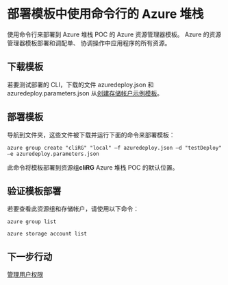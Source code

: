 <properties
    pageTitle="部署模板使用 Azure 堆栈中命令行 |Microsoft Azure"
    description="了解如何使用跨平台命令行界面 (CLI) 来部署模板从 ClientVM 内或之后使用 VPN 连接到 Azure 堆栈。"
    services="azure-stack"
    documentationCenter=""
    authors="heathl17"
    manager="byronr"
    editor=""/>

<tags
    ms.service="azure-stack"
    ms.workload="na"
    ms.tgt_pltfrm="na"
    ms.devlang="na"
    ms.topic="article"
    ms.date="09/26/2016"
    ms.author="helaw"/>

# <a name="deploy-templates-in-azure-stack-using-the-command-line"></a>部署模板中使用命令行的 Azure 堆栈

使用命令行来部署到 Azure 堆栈 POC 的 Azure 资源管理器模板。 Azure 的资源管理器模板部署和调配单、 协调操作中应用程序的所有资源。

## <a name="download-template"></a>下载模板        
若要测试部署的 CLI，下载的文件 azuredeploy.json 和 azuredeploy.parameters.json 从[创建存储帐户示例模板](https://github.com/Azure/AzureStack-QuickStart-Templates/tree/master/101-create-storage-account)。

## <a name="deploy-template"></a>部署模板
导航到文件夹，这些文件被下载并运行下面的命令来部署模板︰

    azure group create "cliRG" "local" –f azuredeploy.json –d "testDeploy" –e azuredeploy.parameters.json

此命令将模板部署到资源组**cliRG** Azure 堆栈 POC 的默认位置。

## <a name="validate-template-deployment"></a>验证模板部署
若要查看此资源组和存储帐户，请使用以下命令︰

    azure group list

    azure storage account list

## <a name="next-steps"></a>下一步行动

[管理用户权限](azure-stack-manage-permissions.md)
